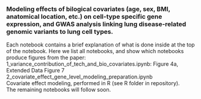 ### Modeling effects of bilogical covariates (age, sex, BMI, anatomical location, etc.) on cell-type specific gene expression, and GWAS analysis linking lung disease-related genomic variants to lung cell types.
Each notebook contains a brief explanation of what is done inside at the top of the notebook. Here we list all notebooks, and show which notebooks produce figures from the paper:<br>
1\_variance\_contribution\_of\_tech\_and\_bio\_covariates.ipynb: Figure 4a, Extended Data Figure 7<br>
2\_covariate\_effect\_gene\_level\_modeling\_preparation.ipynb<br>
Covariate effect modeling, performed in R (see R folder in repository).<br>
The remaining notebooks will follow soon.
